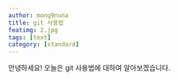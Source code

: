 ```yaml
---
author: mong9nuna
title: git 사용법
featimg: 2.jpg
tags: [text]
category: [standard]
---
```

안녕하세요! 오늘은 git 사용법에 대하여 알아보겠습니다.